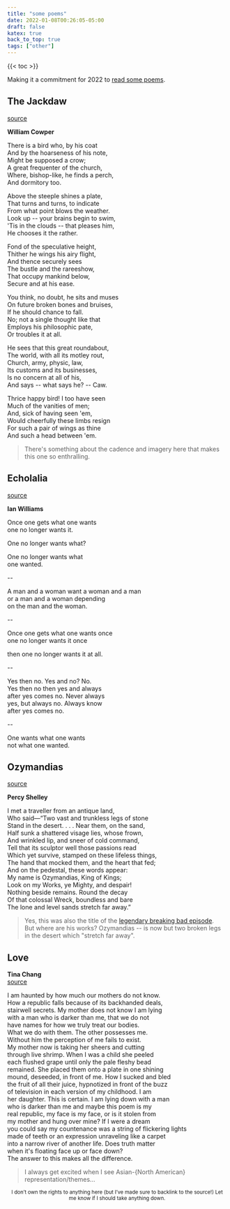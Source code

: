 ```yaml
---
title: "some poems"
date: 2022-01-08T00:26:05-05:00
draft: false
katex: true
back_to_top: true
tags: ["other"]
---
```


{{< toc >}}

Making it a commitment for 2022 to [read some poems](https://www.poetryfoundation.org/poems/poem-of-the-day).


## The Jackdaw
[source](https://allpoetry.com/The-Jackdaw)


**William Cowper**   

There is a bird who, by his coat  
And by the hoarseness of his note,  
Might be supposed a crow;  
A great frequenter of the church,  
Where, bishop-like, he finds a perch,  
And dormitory too.  

Above the steeple shines a plate,  
That turns and turns, to indicate  
From what point blows the weather.  
Look up -- your brains begin to swim,  
'Tis in the clouds -- that pleases him,  
He chooses it the rather.   

Fond of the speculative height,  
Thither he wings his airy flight,  
And thence securely sees  
The bustle and the rareeshow,  
That occupy mankind below,  
Secure and at his ease.  

You think, no doubt, he sits and muses  
On future broken bones and bruises,  
If he should chance to fall.  
No; not a single thought like that  
Employs his philosophic pate,  
Or troubles it at all.  

He sees that this great roundabout,  
The world, with all its motley rout,  
Church, army, physic, law,  
Its customs and its businesses,  
Is no concern at all of his,  
And says -- what says he? -- Caw.  

Thrice happy bird! I too have seen  
Much of the vanities of men;  
And, sick of having seen 'em,  
Would cheerfully these limbs resign  
For such a pair of wings as thine  
And such a head between 'em.  


> There's something about the cadence and imagery here that makes this one so enthralling.





## Echolalia
[source](https://www.poetryinvoice.com/poems/echolalia)

**Ian Williams**  


Once one gets what one wants  
one no longer wants it.  


One no longer wants what?

 

One no longer wants what  
one wanted.

 
--

 
A man and a woman want a woman and a man  
or a man and a woman depending  
on the man and the woman.  

 

--

 

Once one gets what one wants once  
one no longer wants it once  


then one no longer wants it at all.

 

--

 

Yes then no. Yes and no? No.  
Yes then no then yes and always  
after yes comes no. Never always  
yes, but always no. Always know  
after yes comes no.  


--

 
One wants what one wants  
not what one wanted.  
  


## Ozymandias
[source](https://www.poetryfoundation.org/poems/46565/ozymandias)  

**Percy Shelley**  


I met a traveller from an antique land,  
Who said—“Two vast and trunkless legs of stone  
Stand in the desert. . . . Near them, on the sand,  
Half sunk a shattered visage lies, whose frown,  
And wrinkled lip, and sneer of cold command,  
Tell that its sculptor well those passions read  
Which yet survive, stamped on these lifeless things,  
The hand that mocked them, and the heart that fed;  
And on the pedestal, these words appear:  
My name is Ozymandias, King of Kings;  
Look on my Works, ye Mighty, and despair!  
Nothing beside remains. Round the decay  
Of that colossal Wreck, boundless and bare  
The lone and level sands stretch far away.”  


> Yes, this was also the title of the [legendary breaking bad episode](https://www.imdb.com/title/tt2301451/?ref_=tt_eps_top).  
> But where are his works? Ozymandias -- is now but two broken legs in the desert which "stretch far away". 

## Love
**Tina Chang**  
[source](https://www.poetryfoundation.org/poems/57416/love-56d23aec87f79)

I am haunted by how much our mothers do not know.    
How a republic falls because of its backhanded deals,  
stairwell secrets. My mother does not know I am lying  
with a man who is darker than me, that we do not  
have names for how we truly treat our bodies.  
What we do with them. The other possesses me.  
Without him the perception of me fails to exist.  
My mother now is taking her sheers and cutting  
through live shrimp. When I was a child she peeled  
each flushed grape until only the pale fleshy bead  
remained. She placed them onto a plate in one shining  
mound, deseeded, in front of me. How I sucked and bled  
the fruit of all their juice, hypnotized in front of the buzz  
of television in each version of my childhood. I am  
her daughter. This is certain. I am lying down with a man  
who is darker than me and maybe this poem is my  
real republic, my face is my face, or is it stolen from  
my mother and hung over mine? If I were a dream  
you could say my countenance was a string of flickering lights  
made of teeth or an expression unraveling like a carpet  
into a narrow river of another life. Does truth matter  
when it's floating face up or face down?  
The answer to this makes all the difference.  

> I always get excited when I see Asian-{North American} representation/themes...


$$ _{\text{I don't own the rights to anything here (but I've made sure to backlink to the source!) Let me know if I should take anything down.}} $$
